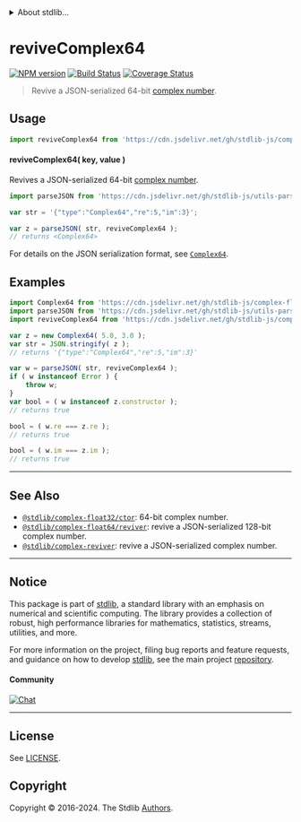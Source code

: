 <!--

@license Apache-2.0

Copyright (c) 2018 The Stdlib Authors.

Licensed under the Apache License, Version 2.0 (the "License");
you may not use this file except in compliance with the License.
You may obtain a copy of the License at

   http://www.apache.org/licenses/LICENSE-2.0

Unless required by applicable law or agreed to in writing, software
distributed under the License is distributed on an "AS IS" BASIS,
WITHOUT WARRANTIES OR CONDITIONS OF ANY KIND, either express or implied.
See the License for the specific language governing permissions and
limitations under the License.

-->


<details>
  <summary>
    About stdlib...
  </summary>
  <p>We believe in a future in which the web is a preferred environment for numerical computation. To help realize this future, we've built stdlib. stdlib is a standard library, with an emphasis on numerical and scientific computation, written in JavaScript (and C) for execution in browsers and in Node.js.</p>
  <p>The library is fully decomposable, being architected in such a way that you can swap out and mix and match APIs and functionality to cater to your exact preferences and use cases.</p>
  <p>When you use stdlib, you can be absolutely certain that you are using the most thorough, rigorous, well-written, studied, documented, tested, measured, and high-quality code out there.</p>
  <p>To join us in bringing numerical computing to the web, get started by checking us out on <a href="https://github.com/stdlib-js/stdlib">GitHub</a>, and please consider <a href="https://opencollective.com/stdlib">financially supporting stdlib</a>. We greatly appreciate your continued support!</p>
</details>

# reviveComplex64

[![NPM version][npm-image]][npm-url] [![Build Status][test-image]][test-url] [![Coverage Status][coverage-image]][coverage-url] <!-- [![dependencies][dependencies-image]][dependencies-url] -->

> Revive a JSON-serialized 64-bit [complex number][@stdlib/complex/float32/ctor].

<!-- Section to include introductory text. Make sure to keep an empty line after the intro `section` element and another before the `/section` close. -->

<section class="intro">

</section>

<!-- /.intro -->

<!-- Package usage documentation. -->



<section class="usage">

## Usage

```javascript
import reviveComplex64 from 'https://cdn.jsdelivr.net/gh/stdlib-js/complex-float32-reviver@v0.0.2-deno/mod.js';
```

#### reviveComplex64( key, value )

Revives a JSON-serialized 64-bit [complex number][@stdlib/complex/float32/ctor].

```javascript
import parseJSON from 'https://cdn.jsdelivr.net/gh/stdlib-js/utils-parse-json@deno/mod.js';

var str = '{"type":"Complex64","re":5,"im":3}';

var z = parseJSON( str, reviveComplex64 );
// returns <Complex64>
```

For details on the JSON serialization format, see [`Complex64`][@stdlib/complex/float32/ctor].

</section>

<!-- /.usage -->

<!-- Package usage notes. Make sure to keep an empty line after the `section` element and another before the `/section` close. -->

<section class="notes">

</section>

<!-- /.notes -->

<!-- Package usage examples. -->

<section class="examples">

## Examples

<!-- eslint no-undef: "error" -->

```javascript
import Complex64 from 'https://cdn.jsdelivr.net/gh/stdlib-js/complex-float32-ctor@deno/mod.js';
import parseJSON from 'https://cdn.jsdelivr.net/gh/stdlib-js/utils-parse-json@deno/mod.js';
import reviveComplex64 from 'https://cdn.jsdelivr.net/gh/stdlib-js/complex-float32-reviver@v0.0.2-deno/mod.js';

var z = new Complex64( 5.0, 3.0 );
var str = JSON.stringify( z );
// returns '{"type":"Complex64","re":5,"im":3}'

var w = parseJSON( str, reviveComplex64 );
if ( w instanceof Error ) {
    throw w;
}
var bool = ( w instanceof z.constructor );
// returns true

bool = ( w.re === z.re );
// returns true

bool = ( w.im === z.im );
// returns true
```

</section>

<!-- /.examples -->

<!-- Section to include cited references. If references are included, add a horizontal rule *before* the section. Make sure to keep an empty line after the `section` element and another before the `/section` close. -->

<section class="references">

</section>

<!-- /.references -->

<!-- Section for related `stdlib` packages. Do not manually edit this section, as it is automatically populated. -->

<section class="related">

* * *

## See Also

-   <span class="package-name">[`@stdlib/complex-float32/ctor`][@stdlib/complex/float32/ctor]</span><span class="delimiter">: </span><span class="description">64-bit complex number.</span>
-   <span class="package-name">[`@stdlib/complex-float64/reviver`][@stdlib/complex/float64/reviver]</span><span class="delimiter">: </span><span class="description">revive a JSON-serialized 128-bit complex number.</span>
-   <span class="package-name">[`@stdlib/complex-reviver`][@stdlib/complex/reviver]</span><span class="delimiter">: </span><span class="description">revive a JSON-serialized complex number.</span>

</section>

<!-- /.related -->

<!-- Section for all links. Make sure to keep an empty line after the `section` element and another before the `/section` close. -->


<section class="main-repo" >

* * *

## Notice

This package is part of [stdlib][stdlib], a standard library with an emphasis on numerical and scientific computing. The library provides a collection of robust, high performance libraries for mathematics, statistics, streams, utilities, and more.

For more information on the project, filing bug reports and feature requests, and guidance on how to develop [stdlib][stdlib], see the main project [repository][stdlib].

#### Community

[![Chat][chat-image]][chat-url]

---

## License

See [LICENSE][stdlib-license].


## Copyright

Copyright &copy; 2016-2024. The Stdlib [Authors][stdlib-authors].

</section>

<!-- /.stdlib -->

<!-- Section for all links. Make sure to keep an empty line after the `section` element and another before the `/section` close. -->

<section class="links">

[npm-image]: http://img.shields.io/npm/v/@stdlib/complex-float32-reviver.svg
[npm-url]: https://npmjs.org/package/@stdlib/complex-float32-reviver

[test-image]: https://github.com/stdlib-js/complex-float32-reviver/actions/workflows/test.yml/badge.svg?branch=v0.0.2
[test-url]: https://github.com/stdlib-js/complex-float32-reviver/actions/workflows/test.yml?query=branch:v0.0.2

[coverage-image]: https://img.shields.io/codecov/c/github/stdlib-js/complex-float32-reviver/main.svg
[coverage-url]: https://codecov.io/github/stdlib-js/complex-float32-reviver?branch=main

<!--

[dependencies-image]: https://img.shields.io/david/stdlib-js/complex-float32-reviver.svg
[dependencies-url]: https://david-dm.org/stdlib-js/complex-float32-reviver/main

-->

[chat-image]: https://img.shields.io/gitter/room/stdlib-js/stdlib.svg
[chat-url]: https://app.gitter.im/#/room/#stdlib-js_stdlib:gitter.im

[stdlib]: https://github.com/stdlib-js/stdlib

[stdlib-authors]: https://github.com/stdlib-js/stdlib/graphs/contributors

[umd]: https://github.com/umdjs/umd
[es-module]: https://developer.mozilla.org/en-US/docs/Web/JavaScript/Guide/Modules

[deno-url]: https://github.com/stdlib-js/complex-float32-reviver/tree/deno
[deno-readme]: https://github.com/stdlib-js/complex-float32-reviver/blob/deno/README.md
[umd-url]: https://github.com/stdlib-js/complex-float32-reviver/tree/umd
[umd-readme]: https://github.com/stdlib-js/complex-float32-reviver/blob/umd/README.md
[esm-url]: https://github.com/stdlib-js/complex-float32-reviver/tree/esm
[esm-readme]: https://github.com/stdlib-js/complex-float32-reviver/blob/esm/README.md
[branches-url]: https://github.com/stdlib-js/complex-float32-reviver/blob/main/branches.md

[stdlib-license]: https://raw.githubusercontent.com/stdlib-js/complex-float32-reviver/main/LICENSE

[@stdlib/complex/float32/ctor]: https://github.com/stdlib-js/complex-float32-ctor/tree/deno

<!-- <related-links> -->

[@stdlib/complex/float64/reviver]: https://github.com/stdlib-js/complex-float64-reviver/tree/deno

[@stdlib/complex/reviver]: https://github.com/stdlib-js/complex-reviver/tree/deno

<!-- </related-links> -->

</section>

<!-- /.links -->
